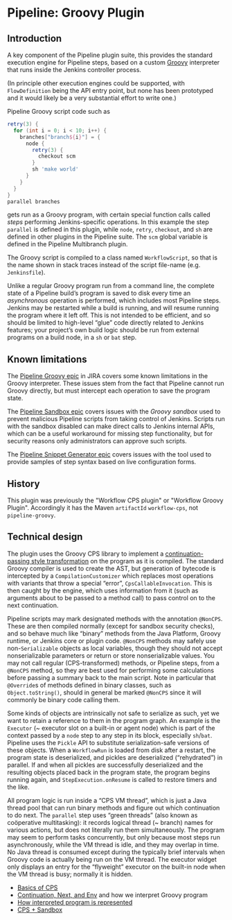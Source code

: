# Pipeline: Groovy Plugin

## Introduction

A key component of the Pipeline plugin suite, this provides the standard execution engine for Pipeline steps, based on a custom [Groovy](https://www.groovy-lang.org/) interpreter that runs inside the Jenkins controller process.

(In principle other execution engines could be supported, with `FlowDefinition` being the API entry point, but none has been prototyped and it would likely be a very substantial effort to write one.)

Pipeline Groovy script code such as

```groovy
retry(3) {
  for (int i = 0; i < 10; i++) {
    branches["branch${i}"] = {
      node {
        retry(3) {
          checkout scm
        }
        sh 'make world'
      }
    }
  }
}
parallel branches
```

gets run as a Groovy program, with certain special function calls called *steps* performing Jenkins-specific operations.
In this example the step `parallel` is defined in this plugin, while `node`, `retry`, `checkout`, and `sh` are defined in other plugins in the Pipeline suite. The `scm` global variable is defined in the Pipeline Multibranch plugin.

The Groovy script is compiled to a class named `WorkflowScript`, so that is the name shown in stack traces instead of the script file-name (e.g. `Jenkinsfile`).

Unlike a regular Groovy program run from a command line, the complete state of a Pipeline build’s program is saved to disk every time an *asynchronous* operation is performed, which includes most Pipeline steps.
Jenkins may be restarted while a build is running, and will resume running the program where it left off.
This is not intended to be efficient, and so should be limited to high-level “glue” code directly related to Jenkins features;
your project’s own build logic should be run from external programs on a build node, in a `sh` or `bat` step.

## Known limitations

The [Pipeline Groovy epic](https://issues.jenkins-ci.org/browse/JENKINS-35390) in JIRA covers some known limitations in the Groovy interpreter.
These issues stem from the fact that Pipeline cannot run Groovy directly, but must intercept each operation to save the program state.

The [Pipeline Sandbox epic](https://issues.jenkins-ci.org/browse/JENKINS-35391) covers issues with the *Groovy sandbox* used to prevent malicious Pipeline scripts from taking control of Jenkins.
Scripts run with the sandbox disabled can make direct calls to Jenkins internal APIs, which can be a useful workaround for missing step functionality, but for security reasons only administrators can approve such scripts.

The [Pipeline Snippet Generator epic](https://issues.jenkins-ci.org/browse/JENKINS-35393) covers issues with the tool used to provide samples of step syntax based on live configuration forms.

## History

This plugin was previously the "Workflow CPS plugin" or "Workflow Groovy Plugin". Accordingly it has the Maven `artifactId` `workflow-cps`, not `pipeline-groovy`.

## Technical design

The plugin uses the Groovy CPS library to implement a [continuation-passing style transformation](https://en.wikipedia.org/wiki/Continuation-passing_style) on the program as it is compiled.
The standard Groovy compiler is used to create the AST, but generation of bytecode is intercepted by a `CompilationCustomizer` which replaces most operations with variants that throw a special “error”, `CpsCallableInvocation`.
This is then caught by the engine, which uses information from it (such as arguments about to be passed to a method call) to pass control on to the next continuation.

Pipeline scripts may mark designated methods with the annotation `@NonCPS`.
These are then compiled normally (except for sandbox security checks), and so behave much like “binary” methods from the Java Platform, Groovy runtime, or Jenkins core or plugin code.
`@NonCPS` methods may safely use non-`Serializable` objects as local variables, though they should not accept nonserializable parameters or return or store nonserializable values.
You may not call regular (CPS-transformed) methods, or Pipeline steps, from a `@NonCPS` method, so they are best used for performing some calculations before passing a summary back to the main script.
Note in particular that `@Override`s of methods defined in binary classes,
such as `Object.toString()`,
should in general be marked `@NonCPS` since it will commonly be binary code calling them.

Some kinds of objects are intrinsically not safe to serialize as such, yet we want to retain a reference to them in the program graph.
An example is the `Executor` (~ executor slot on a built-in or agent node) which is part of the context passed by a `node` step to any step in its block, especially `sh`/`bat`.
Pipeline uses the `Pickle` API to substitute serialization-safe versions of these objects.
When a `WorkflowRun` is loaded from disk after a restart, the program state is deserialized, and pickles are deserialized (“rehydrated”) in parallel.
If and when all pickles are successfully deserialized and the resulting objects placed back in the program state, the program begins running again, and `StepExecution.onResume` is called to restore timers and the like.

All program logic is run inside a “CPS VM thread”, which is just a Java thread pool that can run binary methods and figure out which continuation to do next.
The `parallel` step uses “green threads” (also known as coöperative multitasking): it records logical thread (~ branch) names for various actions, but does not literally run them simultaneously.
The program may seem to perform tasks concurrently, but only because most steps run asynchronously, while the VM thread is idle, and they may overlap in time.
No Java thread is consumed except during the typically brief intervals when Groovy code is actually being run on the VM thread.
The executor widget only displays an entry for the “flyweight” executor on the built-in node when the VM thread is busy; normally it is hidden.

* [Basics of CPS](doc/cps-basics.md)
* [Continuation, Next, and Env](doc/cps-model.md) and how we interpret Groovy program
* [How interpreted program is represented](doc/block-tree.md)
* [CPS + Sandbox](doc/sandbox.md)
